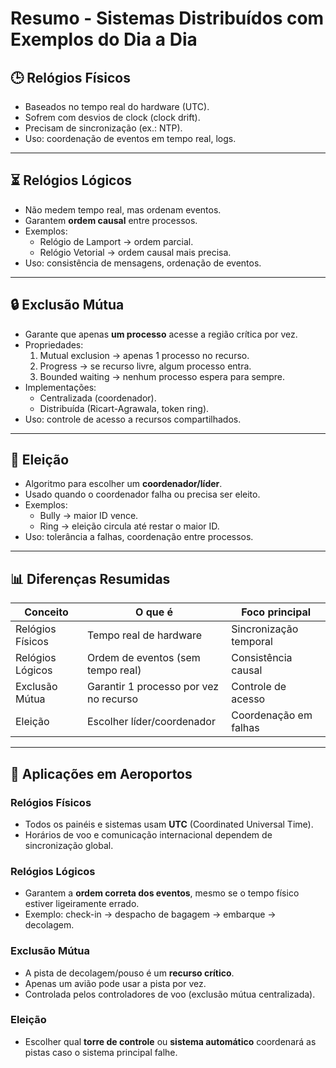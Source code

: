 # Resumo - Sistemas Distribuídos com Exemplos do Dia a Dia

## 🕒 Relógios Físicos
- Baseados no tempo real do hardware (UTC).
- Sofrem com desvios de clock (clock drift).
- Precisam de sincronização (ex.: NTP).
- Uso: coordenação de eventos em tempo real, logs.

---

## ⏳ Relógios Lógicos
- Não medem tempo real, mas ordenam eventos.
- Garantem **ordem causal** entre processos.
- Exemplos:
  - Relógio de Lamport → ordem parcial.
  - Relógio Vetorial → ordem causal mais precisa.
- Uso: consistência de mensagens, ordenação de eventos.

---

## 🔒 Exclusão Mútua
- Garante que apenas **um processo** acesse a região crítica por vez.
- Propriedades:
  1. Mutual exclusion → apenas 1 processo no recurso.
  2. Progress → se recurso livre, algum processo entra.
  3. Bounded waiting → nenhum processo espera para sempre.
- Implementações:
  - Centralizada (coordenador).
  - Distribuída (Ricart-Agrawala, token ring).
- Uso: controle de acesso a recursos compartilhados.

---

## 👑 Eleição
- Algoritmo para escolher um **coordenador/líder**.
- Usado quando o coordenador falha ou precisa ser eleito.
- Exemplos:
  - Bully → maior ID vence.
  - Ring → eleição circula até restar o maior ID.
- Uso: tolerância a falhas, coordenação entre processos.

---

## 📊 Diferenças Resumidas

| Conceito          | O que é                                    | Foco principal          |
|-------------------|--------------------------------------------|-------------------------|
| Relógios Físicos  | Tempo real de hardware                     | Sincronização temporal  |
| Relógios Lógicos  | Ordem de eventos (sem tempo real)          | Consistência causal     |
| Exclusão Mútua    | Garantir 1 processo por vez no recurso     | Controle de acesso      |
| Eleição           | Escolher líder/coordenador                 | Coordenação em falhas   |

---

## 🛫 Aplicações em Aeroportos

### Relógios Físicos
- Todos os painéis e sistemas usam **UTC** (Coordinated Universal Time).
- Horários de voo e comunicação internacional dependem de sincronização global.

### Relógios Lógicos
- Garantem a **ordem correta dos eventos**, mesmo se o tempo físico estiver ligeiramente errado.
- Exemplo: check-in → despacho de bagagem → embarque → decolagem.

### Exclusão Mútua
- A pista de decolagem/pouso é um **recurso crítico**.
- Apenas um avião pode usar a pista por vez.
- Controlada pelos controladores de voo (exclusão mútua centralizada).

### Eleição
- Escolher qual **torre de controle** ou **sistema automático** coordenará as pistas caso o sistema principal falhe.
